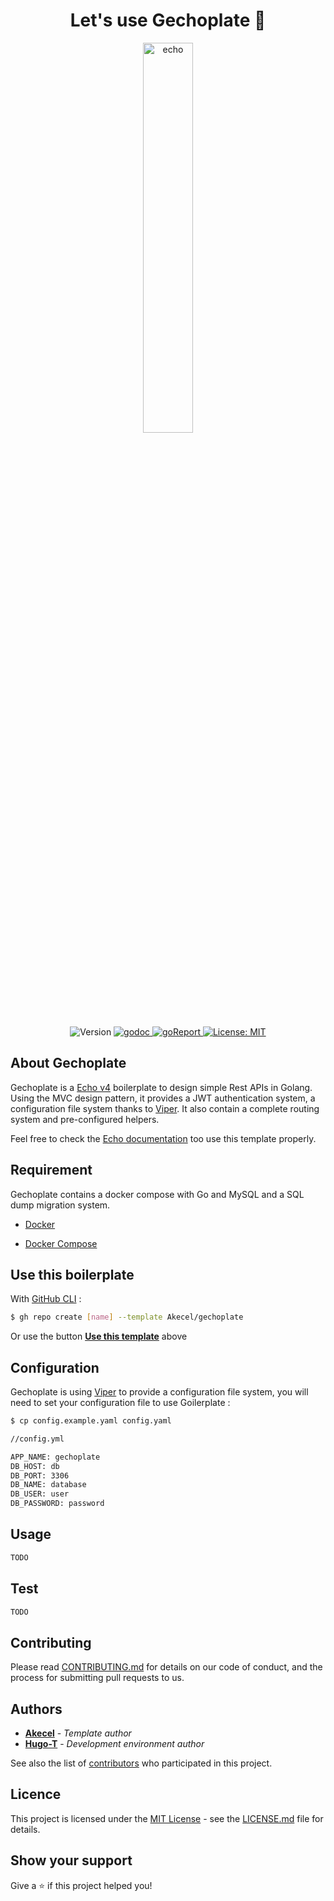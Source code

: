 <h1 align="center"> Let's use Gechoplate 🚀</h1>

<p align="center">
  <a href="https://github.com/labstack/echo" target="_blank">
    <img alt="echo" src="https://cdn.labstack.com/images/echo-logo.svg" width="40%"/>
  </a>
</p>

<p align="center">
  <img alt="Version" src="https://img.shields.io/badge/version-0.1-blue.svg?cacheSeconds=2592000" />

  <a href="https://godoc.org/github.com/Akecel/gechoplate" target="_blank">
    <img alt="godoc" src="https://godoc.org/github.com//Akecel/gechoplate?status.svg" />
  </a>

  <a href="https://goreportcard.com/report/github.com/Akecel/gechoplate" target="_blank">
    <img alt="goReport" src="https://goreportcard.com/badge/github.com/Akecel/gechoplate" />
  </a>

  <a href="#" target="_blank">
    <img alt="License: MIT" src="https://img.shields.io/badge/License-MIT-yellow.svg" />
  </a>
</p>

## About Gechoplate

Gechoplate is a [Echo v4](https://github.com/labstack/echo) boilerplate  to design simple Rest APIs in Golang. Using the MVC design pattern, it provides a JWT authentication system, a configuration file system thanks to [Viper](https://github.com/spf13/viper). It also contain a complete routing system and pre-configured helpers.

Feel free to check the [Echo documentation](https://echo.labstack.com/guide) too use this template properly.

## Requirement

Gechoplate contains a docker compose with Go and MySQL and a SQL dump migration system.

* [Docker](https://www.docker.com/)

* [Docker Compose](https://docs.docker.com/compose/install/)

## Use this boilerplate

With [GitHub CLI](https://cli.github.com/) :

```sh
$ gh repo create [name] --template Akecel/gechoplate
```

Or use the button **[Use this template](https://github.com/Akecel/gechoplate/generate)** above

## Configuration

Gechoplate is using [Viper](https://github.com/spf13/viper) to provide a configuration file system, you will need to set your configuration file to use Goilerplate :

```bash
$ cp config.example.yaml config.yaml
```

```bash
//config.yml

APP_NAME: gechoplate
DB_HOST: db
DB_PORT: 3306
DB_NAME: database
DB_USER: user
DB_PASSWORD: password
```

## Usage

```sh
TODO
```

## Test

```sh
TODO
```

## Contributing

Please read [CONTRIBUTING.md](https://github.com/Akecel/gechoplate/blob/master/CONTRIBUTING.md) for details on our code of conduct, and the process for submitting pull requests to us.

## Authors

* [**Akecel**](https://github.com/Akecel) - *Template author*
* [**Hugo-T**](https://github.com/T-Hugo) - *Development environment author*

See also the list of [contributors](https://github.com/Akecel/gechoplate/graphs/contributors) who participated in this project.

## Licence

This project is licensed under the [MIT License](https://opensource.org/licenses)  - see the [LICENSE.md](https://github.com/Akecel/gechoplate/blob/master/LICENCE) file for details.


## Show your support

Give a ⭐️ if this project helped you!